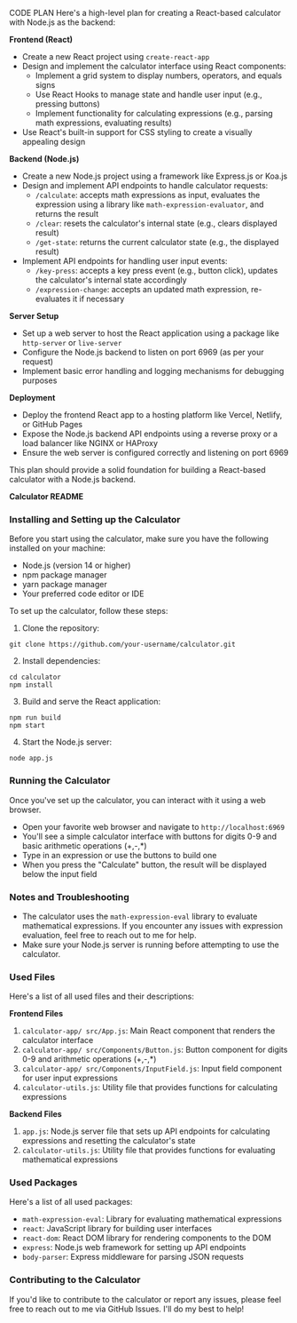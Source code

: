CODE PLAN
Here's a high-level plan for creating a React-based calculator with Node.js as the backend:

**Frontend (React)**

* Create a new React project using `create-react-app`
* Design and implement the calculator interface using React components:
	+ Implement a grid system to display numbers, operators, and equals signs
	+ Use React Hooks to manage state and handle user input (e.g., pressing buttons)
	+ Implement functionality for calculating expressions (e.g., parsing math expressions, evaluating results)
* Use React's built-in support for CSS styling to create a visually appealing design

**Backend (Node.js)**

* Create a new Node.js project using a framework like Express.js or Koa.js
* Design and implement API endpoints to handle calculator requests:
	+ `/calculate`: accepts math expressions as input, evaluates the expression using a library like `math-expression-evaluator`, and returns the result
	+ `/clear`: resets the calculator's internal state (e.g., clears displayed result)
	+ `/get-state`: returns the current calculator state (e.g., the displayed result)
* Implement API endpoints for handling user input events:
	+ `/key-press`: accepts a key press event (e.g., button click), updates the calculator's internal state accordingly
	+ `/expression-change`: accepts an updated math expression, re-evaluates it if necessary

**Server Setup**

* Set up a web server to host the React application using a package like `http-server` or `live-server`
* Configure the Node.js backend to listen on port 6969 (as per your request)
* Implement basic error handling and logging mechanisms for debugging purposes

**Deployment**

* Deploy the frontend React app to a hosting platform like Vercel, Netlify, or GitHub Pages
* Expose the Node.js backend API endpoints using a reverse proxy or a load balancer like NGINX or HAProxy
* Ensure the web server is configured correctly and listening on port 6969

This plan should provide a solid foundation for building a React-based calculator with a Node.js backend.


**Calculator README**

### Installing and Setting up the Calculator
Before you start using the calculator, make sure you have the following installed on your machine:

* Node.js (version 14 or higher)
* npm package manager
* yarn package manager
* Your preferred code editor or IDE

To set up the calculator, follow these steps:
1. Clone the repository:
```
git clone https://github.com/your-username/calculator.git
```
2. Install dependencies:
```
cd calculator
npm install
```
3. Build and serve the React application:
```
npm run build
npm start
```
4. Start the Node.js server:
```
node app.js
```

### Running the Calculator

Once you've set up the calculator, you can interact with it using a web browser.

* Open your favorite web browser and navigate to `http://localhost:6969`
* You'll see a simple calculator interface with buttons for digits 0-9 and basic arithmetic operations (+,-,\*)
* Type in an expression or use the buttons to build one
* When you press the "Calculate" button, the result will be displayed below the input field

### Notes and Troubleshooting

* The calculator uses the `math-expression-eval` library to evaluate mathematical expressions. If you encounter any issues with expression evaluation, feel free to reach out to me for help.
* Make sure your Node.js server is running before attempting to use the calculator.

### Used Files

Here's a list of all used files and their descriptions:

**Frontend Files**

1. `calculator-app/ src/App.js`: Main React component that renders the calculator interface
2. `calculator-app/ src/Components/Button.js`: Button component for digits 0-9 and arithmetic operations (+,-,\*)
3. `calculator-app/ src/Components/InputField.js`: Input field component for user input expressions
4. `calculator-utils.js`: Utility file that provides functions for calculating expressions

**Backend Files**

1. `app.js`: Node.js server file that sets up API endpoints for calculating expressions and resetting the calculator's state
2. `calculator-utils.js`: Utility file that provides functions for evaluating mathematical expressions

### Used Packages

Here's a list of all used packages:

* `math-expression-eval`: Library for evaluating mathematical expressions
* `react`: JavaScript library for building user interfaces
* `react-dom`: React DOM library for rendering components to the DOM
* `express`: Node.js web framework for setting up API endpoints
* `body-parser`: Express middleware for parsing JSON requests

### Contributing to the Calculator

If you'd like to contribute to the calculator or report any issues, please feel free to reach out to me via GitHub Issues. I'll do my best to help!
